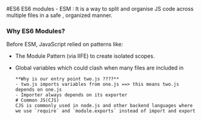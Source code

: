 #ES6 
ES6 modules - ESM : It is a way to split and organise JS code across multiple files in a safe , organized manner.
### Why ES6 Modules?
Before ESM, JavaScript relied on patterns like:

- The Module Pattern (via IIFE) to create isolated scopes.

- Global variables which could clash when many files are included in <script> tags.

- Problem: All scripts share the global scope.
- ESM Solution: Each file is its own private module scope, and you explicitly export/import what you need.
<br><br>
`export` → to expose something from a module.
<br>
`import` → to use something from another module.
<br><br>
# 2 types of Exports : named and default 
Lets assume we have 2 js files one.js and two.js.
## Named 
export them using the `export` keyword and their names in 2 ways in one.js file :
```
export const greeting="Hello, Odinite!";
export const farewell = "Bye bye, Odinite!";
```
or
```
const greeting = "Hello, Odinite!";
const farewell = "Bye bye, Odinite!";
export {greeting,farewell};
```
Import the variable u need to ./two.js file from ./one.js file like so : 
```
import {greeting,farewell} from "./one.js";
console.log(greeting);
```
To do named imports, we must specify the names of the things we want to import inside { } and provide the path to the file we’re importing from 
(when we deal with importing third-party libraries later, you can just use the name of the library instead of a full file path).
## Default 
- In contrast to named exports, a file can only default export a single thing.
- Something exported this way does not have a name attached to it, so when you import it somewhere, you can decide what name to give it.
Lets default export our variable greeting from one.js :
```
export default greeting="Hello, Odinite!";
```
or 
```
const greeting = "Hello, Odinite!";
export default greeting;
```
Lets import this in two.js but this time our browser knows there's only 1 thing exported from the file one.js so we dont need its name , we can name it anything : 
```
import helloOdinite from "./one.js";
console.log(helloOdinite);
```
## Both combined 
we can combine both and use them in this way as well : 
```
//one.js
export const greeting = "Hello, Odinite!";
export default farewell = "Bye-bye, Odinite!";
```
```
//two.js
import {greeting} , farewell from "./one.js";
```
**IMPORTANT: Run with a Server!** <br>
Because ESM relies on relative paths and uses stricter security, you must run the files using a local server.
- Use Live Server extension in VS Code.
- Opening HTML directly with file:// won’t work due to CORS restrictions.
# Entry Points 
when we use ESM , instead of adding every js file using script tag we will only link the entry point js file with the `type="module"` attribute that enables ESM and lets the browser check the dependency and import export accordingly. 
```
<script src="two.js" type="module"></script>

```
**Why is our entry point two.js ????** 
- two.js imports variables from one.js ==> this means two.js depends on one.js
- Importer always depends on its exporter
# Common JS(CJS)
CJS is commonly used in node.js and other backend languages where we use `require` and `module.exports` instead of import and export 
